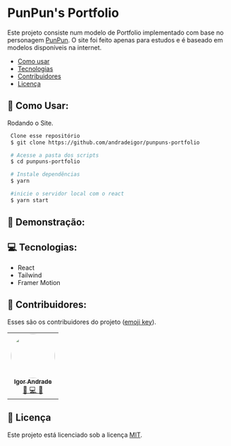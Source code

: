 # PunPun's Portfolio

Este projeto consiste num modelo de Portfolio implementado com base no personagem <a href="https://pt.wikipedia.org/wiki/Oyasumi_Punpun">PunPun</a>. O site foi feito apenas para estudos e é baseado em modelos disponíveis na internet.

- [Como usar](#como-usar)
- [Tecnologias](#tecnologias)
- [Contribuidores](#contribuidores)
- [Licença](#licença)

## 🤖 Como Usar:

Rodando o Site.

```bash
 Clone esse repositório
 $ git clone https://github.com/andradeigor/punpuns-portfolio

 # Acesse a pasta dos scripts
 $ cd punpuns-portfolio

 # Instale dependências
 $ yarn

 #inicie o servidor local com o react
 $ yarn start


```

## 📜 Demonstração:

## 💻 Tecnologias:

- React
- Tailwind
- Framer Motion

## 👥 Contribuidores:

Esses são os contribuidores do projeto (<a href="https://allcontributors.org/docs/en/emoji-key">emoji key</a>).

<table>
  <tr>
    <td align="center"><a href="https://github.com/andradeigor"><img style="border-radius: 50%;" src="https://avatars.githubusercontent.com/u/21049910?v=4" width="100px;" alt=""/><br /><sub><b>Igor Andrade</b></sub></a><br /><a href="#" title="Igor Andrade">🤔 💻 🚧</a></td>
  </tr>
</table>

## 📖 Licença

Este projeto está licenciado sob a licença <a href="https://choosealicense.com/licenses/mit/">MIT</a>.
